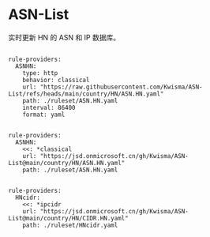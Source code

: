 
# ASN-List

实时更新 HN 的 ASN 和 IP 数据库。

<pre><code class="language-javascript">
rule-providers:
  ASNHN:
    type: http
    behavior: classical
    url: "https://raw.githubusercontent.com/Kwisma/ASN-List/refs/heads/main/country/HN/ASN.HN.yaml"
    path: ./ruleset/ASN.HN.yaml
    interval: 86400
    format: yaml
</code></pre>

<pre><code class="language-javascript">
rule-providers:
  ASNHN:
    <<: *classical
    url: "https://jsd.onmicrosoft.cn/gh/Kwisma/ASN-List@main/country/HN/ASN.HN.yaml"
    path: ./ruleset/ASN.HN.yaml
</code></pre>

<pre><code class="language-javascript">
rule-providers:
  HNcidr:
    <<: *ipcidr
    url: "https://jsd.onmicrosoft.cn/gh/Kwisma/ASN-List@main/country/HN/CIDR.HN.yaml"
    path: ./ruleset/HNcidr.yaml
</code></pre>